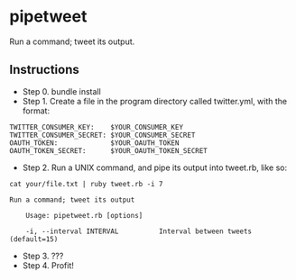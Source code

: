 pipetweet
==========

Run a command; tweet its output.

## Instructions


- Step 0. bundle install
- Step 1. Create a file in the program directory called twitter.yml, with the format:

```
TWITTER_CONSUMER_KEY:    $YOUR_CONSUMER_KEY
TWITTER_CONSUMER_SECRET: $YOUR_CONSUMER_SECRET
OAUTH_TOKEN:             $YOUR_OAUTH_TOKEN
OAUTH_TOKEN_SECRET:      $YOUR_OAUTH_TOKEN_SECRET
```


- Step 2. Run a UNIX command, and pipe its output into tweet.rb, like so:

```
cat your/file.txt | ruby tweet.rb -i 7
```

```
Run a command; tweet its output

    Usage: pipetweet.rb [options]

    -i, --interval INTERVAL          Interval between tweets (default=15)
```

- Step 3. ???
- Step 4. Profit!
